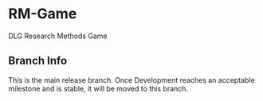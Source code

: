 # RM-Game
 DLG Research Methods Game
 
 ## Branch Info
 This is the main release branch. Once Development reaches an acceptable milestone and is stable, it will be moved to this branch.

